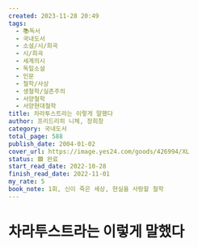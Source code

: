 ```yaml
---
created: 2023-11-28 20:49
tags:
  - 📚독서
  - 국내도서
  - 소설/시/희곡
  - 시/희곡
  - 세계의시
  - 독일소설
  - 인문
  - 철학/사상
  - 생철학/실존주의
  - 서양철학
  - 서양현대철학
title: 차라투스트라는 이렇게 말했다
author: 프리드리히 니체, 장희창
category: 국내도서
total_page: 588
publish_date: 2004-01-02
cover_url: https://image.yes24.com/goods/426994/XL
status: 🟩 완료
start_read_date: 2022-10-28
finish_read_date: 2022-11-01
my_rate: 5
book_note: 1회, 신이 죽은 세상, 현실을 사랑할 철학
---
```


# 차라투스트라는 이렇게 말했다

